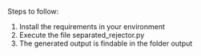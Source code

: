 Steps to follow:
1. Install the requirements in your environment
2. Execute the file separated_rejector.py
3. The generated output is findable in the folder output